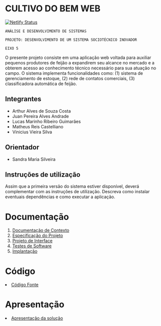 # CULTIVO DO BEM WEB

[![Netlify Status](https://api.netlify.com/api/v1/badges/2d17cb93-f389-491a-9d5c-16ccdf033adf/deploy-status)](https://app.netlify.com/projects/cultivodobem/deploys)

`ANÁLISE E DESENVOLVIMENTO DE SISTEMAS`

`PROJETO: DESENVOLVIMENTO DE UM SISTEMA SOCIOTÉCNICO INOVADOR`

`EIXO 5`

O presente projeto consiste em uma aplicação web voltada para auxiliar pequenos produtores de feijão a expandirem seu alcance no mercado e a obterem acesso ao conhecimento técnico necessário para sua atuação no campo. O sistema implementa funcionalidades como: (1) sistema de gerenciamento de estoque, (2) rede de contatos comerciais, (3) classificadora automática de feijão.

## Integrantes

* Arthur Alves de Souza Costa
* Juan Pereira Alves Andrade
* Lucas Marinho Ribeiro Guimarães
* Matheus Reis Castelliano
* Vinicius Vieira Silva

## Orientador

* Sandra Maria Silveira

## Instruções de utilização

Assim que a primeira versão do sistema estiver disponível, deverá complementar com as instruções de utilização. Descreva como instalar eventuais dependências e como executar a aplicação.

# Documentação

<ol>
<li><a href="documentos/01-Documentação de Contexto.md"> Documentação de Contexto</a></li>
<li><a href="documentos/02-Especificação do Projeto.md"> Especificação do Projeto</a></li>
<li><a href="documentos/03-Projeto de Interface.md"> Projeto de Interface</a></li>
<li><a href="documentos/04-Testes de Software.md"> Testes de Software</a></li>
<li><a href="documentos/05-Implantação.md"> Implantação</a></li>
</ol>

# Código

<li><a href="codigo-fonte/README.md"> Código Fonte</a></li>

# Apresentação

<li><a href="apresentacao/README.md"> Apresentação da solução</a></li>
